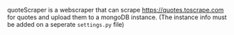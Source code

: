 quoteScraper is a webscraper that can scrape https://quotes.toscrape.com for quotes and upload them to a mongoDB instance. (The instance info must be added on a seperate ``settings.py`` file)
